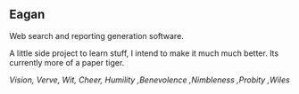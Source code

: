 ## Eagan
Web search and reporting generation software. 

A little side project to learn stuff, I intend to make it much much better.
Its currently more of a paper tiger.

*Vision, Verve, Wit, Cheer, Humility ,Benevolence ,Nimbleness ,Probity ,Wiles*